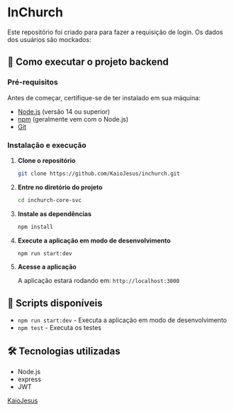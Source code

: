 # InChurch

Este repositório foi criado para para fazer a requisição de login.
Os dados dos usuários são mockados:

## 🚀 Como executar o projeto backend

### Pré-requisitos

Antes de começar, certifique-se de ter instalado em sua máquina:
- [Node.js](https://nodejs.org/) (versão 14 ou superior)
- [npm](https://www.npmjs.com/) (geralmente vem com o Node.js)
- [Git](https://git-scm.com/)

### Instalação e execução

1. **Clone o repositório**
   ```bash
   git clone https://github.com/KaioJesus/inchurch.git
   ```

2. **Entre no diretório do projeto**
   ```bash
   cd inchurch-core-svc
   ```

3. **Instale as dependências**
   ```bash
   npm install
   ```

4. **Execute a aplicação em modo de desenvolvimento**
   ```bash
   npm run start:dev
   ```

5. **Acesse a aplicação**
   
   A aplicação estará rodando em: `http://localhost:3000` 

## 📝 Scripts disponíveis

- `npm run start:dev` - Executa a aplicação em modo de desenvolvimento
- `npm test` - Executa os testes

## 🛠️ Tecnologias utilizadas

- Node.js
- express
- JWT

[KaioJesus](https://github.com/KaioJesus)


